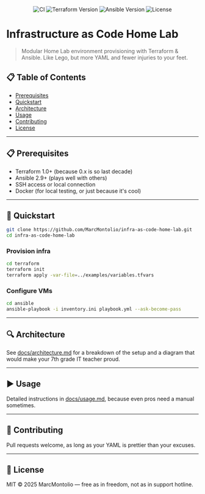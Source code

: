 <p align="center">
  <img src="https://img.shields.io/github/workflow/status/MarcMontolio/infra-as-code-home-lab/CI?label=CI&logo=github" alt="CI">
  <img src="https://img.shields.io/badge/terraform-1.0%2B-lightblue" alt="Terraform Version">
  <img src="https://img.shields.io/badge/ansible-2.9%2B-red" alt="Ansible Version">
  <img src="https://img.shields.io/github/license/MarcMontolio/infra-as-code-home-lab" alt="License">
</p>

# Infrastructure as Code Home Lab

> Modular Home Lab environment provisioning with Terraform & Ansible. Like Lego, but more YAML and fewer injuries to your feet.

## 📋 Table of Contents

* [Prerequisites](#📋-prerequisites)
* [Quickstart](#🚀-quickstart)
* [Architecture](#🔍-architecture)
* [Usage](#▶️-usage)
* [Contributing](#🤝-contributing)
* [License](#📜-license)

---

## 📋 Prerequisites

* Terraform 1.0+ (because 0.x is so last decade)
* Ansible 2.9+ (plays well with others)
* SSH access or local connection
* Docker (for local testing, or just because it's cool)

---

## 🚀 Quickstart

```bash
git clone https://github.com/MarcMontolio/infra-as-code-home-lab.git
cd infra-as-code-home-lab
```

### Provision infra

```bash
cd terraform
terraform init
terraform apply -var-file=../examples/variables.tfvars
```

### Configure VMs

```bash
cd ansible
ansible-playbook -i inventory.ini playbook.yml --ask-become-pass
```

---

## 🔍 Architecture

See [docs/architecture.md](docs/architecture.md) for a breakdown of the setup and a diagram that would make your 7th grade IT teacher proud.

---

## ▶️ Usage

Detailed instructions in [docs/usage.md](docs/usage.md), because even pros need a manual sometimes.

---

## 🤝 Contributing

Pull requests welcome, as long as your YAML is prettier than your excuses.

---

## 📜 License

MIT © 2025 MarcMontolio — free as in freedom, not as in support hotline.
